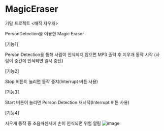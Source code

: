 # MagicEraser
기말 프로젝트 &lt;매직 지우개>

PersonDetection을 이용한 Magic Eraser

[기능1]

Person Detection을 통해 사람이 인식되지 않으면 MP3 출력 후 지우개 동작 시작
(사람이 중간에 인식되면 일시 중단)

[기능2]

Stop 버튼이 눌리면 동작 중지(Interrupt 버튼 사용)

[기능3]

Start 버튼이 눌리면 Person Detection 재시작(Interrupt 버튼 사용)

[기능4]

지우개 동작 중 초음파센서에 손이 인식되면
위험 알림
![image](https://github.com/yewonelectronic/MagicEraser/assets/127283625/2fbfd3d9-59d3-47a3-8960-8fbdb0029f58)



